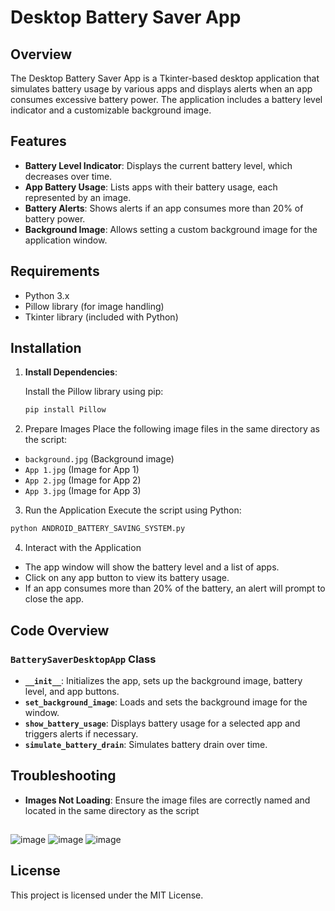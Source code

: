 # Desktop Battery Saver App

## Overview

The Desktop Battery Saver App is a Tkinter-based desktop application that simulates battery usage by various apps and displays alerts when an app consumes excessive battery power. The application includes a battery level indicator and a customizable background image.

## Features

- **Battery Level Indicator**: Displays the current battery level, which decreases over time.
- **App Battery Usage**: Lists apps with their battery usage, each represented by an image.
- **Battery Alerts**: Shows alerts if an app consumes more than 20% of battery power.
- **Background Image**: Allows setting a custom background image for the application window.

## Requirements

- Python 3.x
- Pillow library (for image handling)
- Tkinter library (included with Python)

## Installation

1. **Install Dependencies**:

   Install the Pillow library using pip:

   ```bash
   pip install Pillow
2. Prepare Images
   Place the following image files in the same directory as the script:
- `background.jpg` (Background image)
- `App 1.jpg` (Image for App 1)
- `App 2.jpg` (Image for App 2)
- `App 3.jpg` (Image for App 3)

3. Run the Application
   Execute the script using Python:

```bash
python ANDROID_BATTERY_SAVING_SYSTEM.py
```

4. Interact with the Application

- The app window will show the battery level and a list of apps.
- Click on any app button to view its battery usage.
- If an app consumes more than 20% of the battery, an alert will prompt to close the app.


## Code Overview

### `BatterySaverDesktopApp` Class
- **`__init__`**: Initializes the app, sets up the background image, battery level, and app buttons.
- **`set_background_image`**: Loads and sets the background image for the window.
- **`show_battery_usage`**: Displays battery usage for a selected app and triggers alerts if necessary.
- **`simulate_battery_drain`**: Simulates battery drain over time.

## Troubleshooting

- **Images Not Loading**: Ensure the image files are correctly named and located in the same directory as the script

## 

![image](https://github.com/user-attachments/assets/f488b6a4-8ced-48c5-ae2c-9ee478ce04b6)
![image](https://github.com/user-attachments/assets/920931bf-f995-4208-a026-577db1b63974)
![image](https://github.com/user-attachments/assets/102c0871-05aa-4d84-a1be-b1cef37ae152)

## License

This project is licensed under the MIT License.
